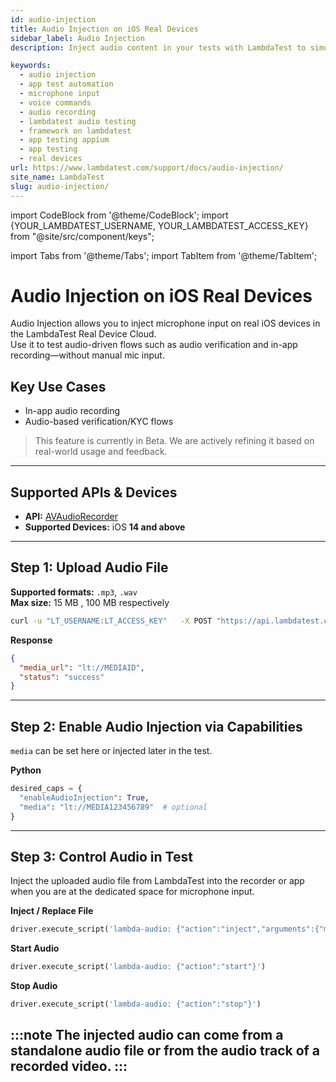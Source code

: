 ```yaml
---
id: audio-injection
title: Audio Injection on iOS Real Devices
sidebar_label: Audio Injection
description: Inject audio content in your tests with LambdaTest to simulate microphone inputs for automated testing, enhancing your app's audio capabilities.

keywords:
  - audio injection
  - app test automation
  - microphone input
  - voice commands
  - audio recording
  - lambdatest audio testing
  - framework on lambdatest
  - app testing appium
  - app testing
  - real devices
url: https://www.lambdatest.com/support/docs/audio-injection/
site_name: LambdaTest
slug: audio-injection/
---
```


import CodeBlock from '@theme/CodeBlock';
import {YOUR_LAMBDATEST_USERNAME, YOUR_LAMBDATEST_ACCESS_KEY} from "@site/src/component/keys";

import Tabs from '@theme/Tabs';
import TabItem from '@theme/TabItem';

<script type="application/ld+json"
      dangerouslySetInnerHTML={{ __html: JSON.stringify({
       "@context": "https://schema.org",
        "@type": "BreadcrumbList",
        "itemListElement": [{
          "@type": "ListItem",
          "position": 1,
          "name": "Home",
          "item": "https://www.lambdatest.com"
        },{
          "@type": "ListItem",
          "position": 2,
          "name": "Support",
          "item": "https://www.lambdatest.com/support/docs/"
        },{
          "@type": "ListItem",
          "position": 3,
          "name": "Audio Injection",
          "item": "https://www.lambdatest.com/support/docs/audio-injection/"
        }]
      })
    }}
></script>



# Audio Injection on iOS Real Devices

Audio Injection allows you to inject microphone input on real iOS devices in the LambdaTest Real Device Cloud.  
Use it to test audio-driven flows such as audio verification and in-app recording—without manual mic input.

## Key Use Cases
- In-app audio recording  
- Audio-based verification/KYC flows  



> This feature is currently in Beta. We are actively refining it based on real-world usage and feedback.
---
## Supported APIs & Devices
- **API:** [AVAudioRecorder](https://developer.apple.com/documentation/avfaudio/avaudiorecorder)  
- **Supported Devices:** iOS **14 and above** 

---

## Step 1: Upload Audio File
**Supported formats:** `.mp3`, `.wav`  
**Max size:** 15 MB  , 100 MB respectively

```bash
curl -u "LT_USERNAME:LT_ACCESS_KEY"   -X POST "https://api.lambdatest.com/mfs/v1.0/media/upload"   -F "media_file=@/path/to/test.wav"   -F "type=audio"   -F "custom_id=SampleAudio"
```

**Response**
```json
{
  "media_url": "lt://MEDIAID",
  "status": "success"
}
```

---

## Step 2: Enable Audio Injection via Capabilities

`media` can be set here or injected later in the test.

**Python**
```python
desired_caps = {
  "enableAudioInjection": True,
  "media": "lt://MEDIA123456789"  # optional
}
```

---

## Step 3: Control Audio in Test
Inject the uploaded audio file from LambdaTest into the recorder or app when you are at the dedicated space for microphone input.

**Inject / Replace File**
```python
driver.execute_script('lambda-audio: {"action":"inject","arguments":{"media_url":"lt://MEDIA123..."}}')
```

**Start Audio**
```python
driver.execute_script('lambda-audio: {"action":"start"}')
```

**Stop Audio**
```python
driver.execute_script('lambda-audio: {"action":"stop"}')
```
:::note
The injected audio can come from a standalone audio file **or** from the audio track of a recorded video.
:::
---
